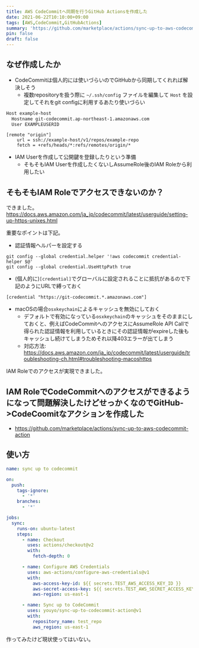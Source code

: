```yaml
---
title: AWS CodeCommitへ同期を行うGitHub Actionsを作成した
date: 2021-06-22T10:10:00+09:00
tags: [AWS,CodeCommit,GitHubActions]
summary: 'https://github.com/marketplace/actions/sync-up-to-aws-codecommit-action'
pin: false
draft: false
---
```


## なぜ作成したか

- CodeCommitは個人的には使いづらいのでGitHubから同期してくれれば解決しそう
	- 複数repositoryを扱う際に `~/.ssh/config` ファイルを編集して `Host` を設定してそれをgit configに利用するあたり使いづらい
```bash
Host example-host
  Hostname git-codecommit.ap-northeast-1.amazonaws.com
  User EXAMPLEUSERID
```
```
[remote "origin"]
	url = ssh://example-host/v1/repos/example-repo
	fetch = +refs/heads/*:refs/remotes/origin/*
```

- IAM Userを作成して公開鍵を登録したりという準備
	- そもそもIAM Userを作成したくないしAssumeRole後のIAM Roleから利用したい

## そもそもIAM Roleでアクセスできないのか？

できました。  
https://docs.aws.amazon.com/ja_jp/codecommit/latest/userguide/setting-up-https-unixes.html  
  
重要なポイントは下記。

- 認証情報ヘルパーを設定する
```
git config --global credential.helper '!aws codecommit credential-helper $@'
git config --global credential.UseHttpPath true
```

- (個人的に)`[credential]`でグローバルに設定されることに抵抗があるので下記のようにURLで縛っておく
```
[credential "https://git-codecommit.*.amazonaws.com"]
```

- macOSの場合`osxkeychain`によるキャッシュを無効にしておく
	- デフォルトで有効になっている`osxkeychain`のキャッシュをそのままにしておくと、例えばCodeCommitへのアクセスにAssumeRole API Callで得られた認証情報を利用しているときにその認証情報がexpireした後もキャッシュし続けてしまうためそれ以降403エラーが出てしまう
	- 対応方法: https://docs.aws.amazon.com/ja_jp/codecommit/latest/userguide/troubleshooting-ch.html#troubleshooting-macoshttps

IAM Roleでのアクセスが実現できました。

## IAM RoleでCodeCommitへのアクセスができるようになって問題解決したけどせっかくなのでGitHub->CodeCoomitなアクションを作成した

- https://github.com/marketplace/actions/sync-up-to-aws-codecommit-action

## 使い方

```yaml
name: sync up to codecommit

on:
  push:
    tags-ignore:
      - '*'
    branches:
      - '*'

jobs:
  sync:
    runs-on: ubuntu-latest
    steps:
      - name: Checkout
        uses: actions/checkout@v2
        with:
          fetch-depth: 0

      - name: Configure AWS Credentials
        uses: aws-actions/configure-aws-credentials@v1
        with:
          aws-access-key-id: ${{ secrets.TEST_AWS_ACCESS_KEY_ID }}
          aws-secret-access-key: ${{ secrets.TEST_AWS_SECRET_ACCESS_KEY }}
          aws-region: us-east-1

      - name: Sync up to CodeCommit
        uses: youyo/sync-up-to-codecommit-action@v1
        with:
          repository_name: test_repo
          aws_region: us-east-1
```

作ってみたけど現状使ってはいない。

